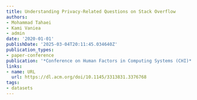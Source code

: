 ```yaml
---
title: Understanding Privacy-Related Questions on Stack Overflow
authors:
- Mohammad Tahaei
- Kami Vaniea
- admin
date: '2020-01-01'
publishDate: '2025-03-04T20:11:45.034640Z'
publication_types:
- paper-conference
publication: '*Conference on Human Factors in Computing Systems (CHI)*'
links:
- name: URL
  url: https://dl.acm.org/doi/10.1145/3313831.3376768
tags:
- datasets
---
```

